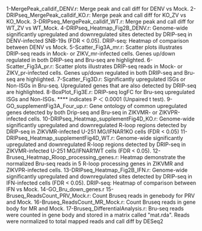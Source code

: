 1-MergePeak_calldif_DENV.r: Merge peak and call diff for DENV vs Mock.
2-DRIPseq_MergePeak_calldif_KO.r: Merge peak and call diff for KO_ZV vs KO_Mock.
3-DRIPseq_MergePeak_calldif_WT.r: Merge peak and call diff for WT_ZV vs WT_Mock.
4-DRIPseq_Heatmap_Fig2B_DENV.r: Genome-wide significantly upregulated and downregulated sites detected by DRIP-seq in DENV-infected SNB-19s (FDR < 0.05). DRIP-seq: Heatmap of comparison between DENV vs Mock. 
5-Scatter_Fig3A_mr.r: Scatter plots illustrates DRIP-seq reads in Mock- or ZIKV_mr-infected cells. Genes up/down regulated in both DRIP-seq and Bru-seq are highlighted.
6-Scatter_Fig3A_pr.r: Scatter plots illustrates DRIP-seq reads in Mock- or ZIKV_pr-infected cells. Genes up/down regulated in both DRIP-seq and Bru-seq are highlighted.
7-Scatter_Fig3D.r: Significantly upregulated ISGs or Non-ISGs in Bru-seq. Upregulated genes that are also detected by DRIP-seq are highlighted.
8-BoxPlot_Fig3E.r: DRIP-seq logFC for Bru-seq upregulated ISGs and Non-ISGs. **** indicates P ＜ 0.0001 (Unpaired t test).
9-GO_supplementFig3A_Four_up.r: Gene ontology of common upregulated genes detected by both Drip-seq and Bru-seq in ZIKVMR- or ZIKVPR-infected cells.
10-DRIPseq_Heatmap_supplementFig4D_KO.r: Genome-wide significantly upregulated and downregulated R-loop regions detected by DRIP-seq in ZIKVMR-infected U-251 MG/IFNAR1KO cells (FDR < 0.05)
11-DRIPseq_Heatmap_supplementFig4D_WT.r: Genome-wide significantly upregulated and downregulated R-loop regions detected by DRIP-seq in ZIKVMR-infected U-251 MG/IFNAR1WT cells (FDR < 0.05).
12-Bruseq_Heatmap_Rloop_processing_genes.r: Heatmap demonstrate the normalized Bru-seq reads in 5 R-loop processing genes in ZIKVMR and ZIKVPR-infected cells.
13-DRIPseq_Heatmap_Fig2B_IFN.r: Genome-wide significantly upregulated and downregulated sites detected by DRIP-seq in IFN-infected cells (FDR < 0.05). DRIP-seq: Heatmap of comparison between IFN vs Mock. 
14-GO_Bru_down_genes.r
15-Bruseq_ReadsCount_PRV_Mock.r: Count Bruseq reads in genebody for PRV and Mock.
16-Bruseq_ReadsCount_MR_Mock.r: Count Bruseq reads in gene body for MR and Mock.
17-Bruseq_DifferentialAnalysis.r: Bru-seq reads were counted in gene body and stored in a matrix called "mat.rda". Reads were normalized to total mapped reads and call diff by DESeq2
